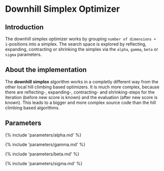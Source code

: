 # Downhill Simplex Optimizer


## Introduction

The downhill simplex optimizer works by grouping `number of dimensions + 1`-positions into a simplex.
The search space is explored by reflecting, expanding, contracting or shrinking the simplex via
the `alpha`, `gamma`, `beta` or `sigma` parameters.



## About the implementation

The **downhill simplex** algorithm works in a completly different way from the other local
hill climbing based optimizers. It is much more complex, because there are 
reflecting-, expanding-, contracting- and shrinking-steps for the iteration 
(before new score is known) and the evaluation (after new score is known). This leads
to a bigger and more complex source code than the hill climbing based algorithms.



## Parameters

{% include 'parameters/alpha.md' %}

{% include 'parameters/gamma.md' %}

{% include 'parameters/beta.md' %}

{% include 'parameters/sigma.md' %}
